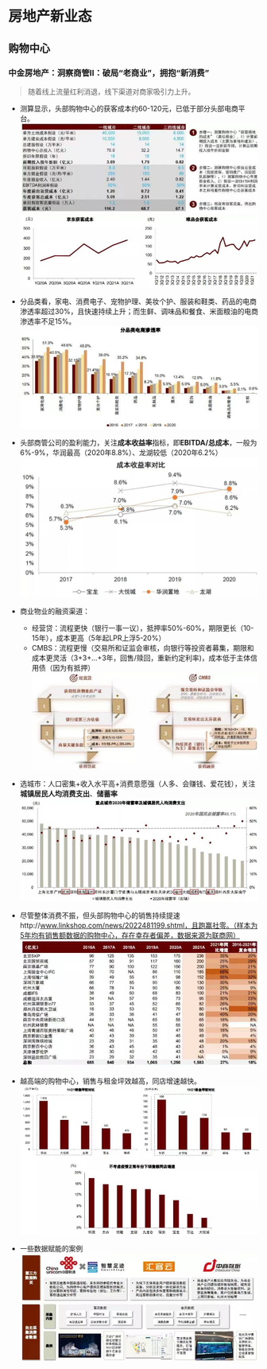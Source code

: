 # 房地产新业态
## 购物中心  
### 中金房地产：洞察商管II：破局“老商业”，拥抱“新消费”  
> 随着线上流量红利消退，线下渠道对商家吸引力上升。  
* 测算显示，头部购物中心的获客成本约60-120元，已低于部分头部电商平台。
![购物中心获客成本测算](./media/中金_购物中心获客成本测算.jpg)
![电商平台获客成本](./media/中金_电商平台获客成本.jpg)

* 分品类看，家电、消费电子、宠物护理、美妆个护、服装和鞋类、药品的电商渗透率超过30%，且快速持续上升；而生鲜、调味品和餐食、米面粮油的电商渗透率不足15%。
![分品类电商渗透率](./media/中金_分品类电商渗透率.jpg)

* 头部商管公司的盈利能力，关注**成本收益率**指标，即**EBITDA/总成本**，一般为6%-9%，华润最高（2020年8.8%）、龙湖较低（2020年6.2%）
![成本收益率](./media/中金-成本收益率.jpg)

* 商业物业的融资渠道：
  * 经营贷：流程更快（银行一事一议），抵押率50%-60%，期限更长（10-15年），成本更高（5年起LPR上浮5-20%）
  * CMBS：流程更慢（交易所和证监会审核，向银行等投资者募集，期限和成本更灵活（3+3+...+3年，回售/赎回，重新约定利率)，成本低于主体信用债（因为有抵押）
![经营贷与CMBS](./media/中金_经营贷与CMBS.jpg)

* 选城市：人口密集+收入水平高+消费意愿强（人多、会赚钱、爱花钱），关注**城镇居民人均消费支出**、**储蓄率**
![城市消费支出与储蓄率](./media/中金_城市消费支出与储蓄率.jpg)

* 尽管整体消费不振，但头部购物中心的销售持续提速http://www.linkshop.com/news/2022481199.shtml，且跑赢社零。（样本为5年均有销售额数据的购物中心，存在幸存者偏差，数据来源为联商网）
![购物中心销售额增速](./media/中金_购物中心销售额增速.jpg)

* 越高端的购物中心，销售与租金坪效越高，同店增速越快。
![头部公司坪效与同店增速](./media/中金_头部公司坪效与同店增速.jpg)

* 一些数据赋能的案例
![数据赋能购物中心案例](./media/中金_数据赋能购物中心案例.jpg)



